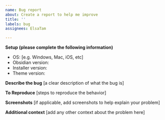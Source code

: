 ```yaml
---
name: Bug report
about: Create a report to help me improve
title: ''
labels: bug
assignees: ElsaTam

---
```


**Setup (please complete the following information)**
- OS: [e.g. Windows, Mac, iOS, etc]
- Obsidian version: 
- Installer version: 
- Theme version: 

**Describe the bug**
[a clear description of what the bug is]

**To Reproduce**
[steps to reproduce the behavior]

**Screenshots**
[if applicable, add screenshots to help explain your problem]

**Additional context**
[add any other context about the problem here]
